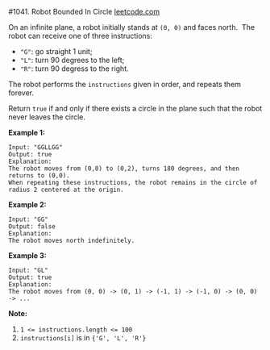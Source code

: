 #1041. Robot Bounded In Circle
[leetcode.com](https://leetcode.com/problems/robot-bounded-in-circle/)

On an infinite plane, a robot initially stands at `(0, 0)` and faces north.  The robot can receive one of three instructions:

*   `"G"`: go straight 1 unit;
*   `"L"`: turn 90 degrees to the left;
*   `"R"`: turn 90 degress to the right.

The robot performs the `instructions` given in order, and repeats them forever.

Return `true` if and only if there exists a circle in the plane such that the robot never leaves the circle.

**Example 1:**

```text
Input: "GGLLGG"
Output: true
Explanation:
The robot moves from (0,0) to (0,2), turns 180 degrees, and then returns to (0,0).
When repeating these instructions, the robot remains in the circle of radius 2 centered at the origin.
```

**Example 2:**

```text
Input: "GG"
Output: false
Explanation:
The robot moves north indefinitely.
```

**Example 3:**

```text
Input: "GL"
Output: true
Explanation:
The robot moves from (0, 0) -> (0, 1) -> (-1, 1) -> (-1, 0) -> (0, 0) -> ...
```

**Note:**

1.  `1 <= instructions.length <= 100`
2.  `instructions[i]` is in `{'G', 'L', 'R'}`
